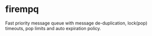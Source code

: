 # firempq
Fast priority message queue with message de-duplication, lock(pop) timeouts, pop limits and auto expiration policy.
